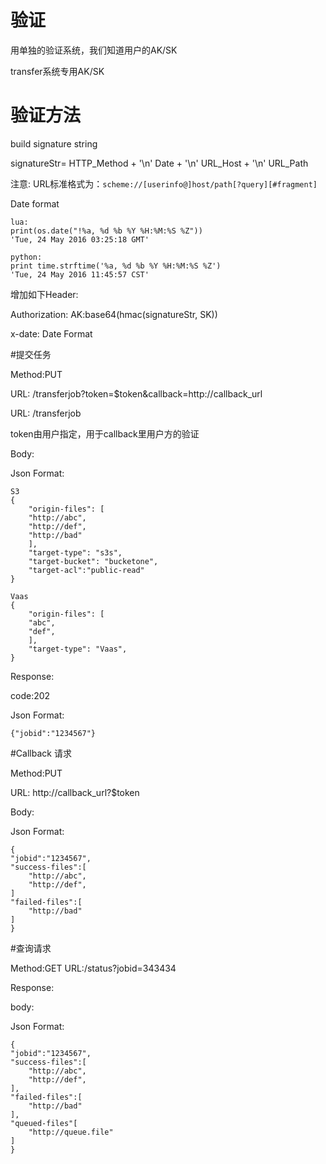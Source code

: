# 验证

用单独的验证系统，我们知道用户的AK/SK

transfer系统专用AK/SK

# 验证方法

build signature string

signatureStr=
	HTTP_Method + '\n'
	Date + '\n'
	URL_Host + '\n'
	URL_Path

注意: URL标准格式为：```scheme://[userinfo@]host/path[?query][#fragment]```

Date format

	lua:
	print(os.date("!%a, %d %b %Y %H:%M:%S %Z"))
	'Tue, 24 May 2016 03:25:18 GMT'
	
	python:
	print time.strftime('%a, %d %b %Y %H:%M:%S %Z')
	'Tue, 24 May 2016 11:45:57 CST'

增加如下Header:

Authorization: AK:base64(hmac(signatureStr, SK))

x-date: Date Format

#提交任务

Method:PUT

URL:  /transferjob?token=$token&callback=http://callback_url

URL:  /transferjob

token由用户指定，用于callback里用户方的验证

Body:

Json Format:

	S3
	{
	    "origin-files": [
		"http://abc",
		"http://def",
		"http://bad"
	    ],
	    "target-type": "s3s",
	    "target-bucket": "bucketone",
	    "target-acl":"public-read"
	}
	
	Vaas
	{
	    "origin-files": [
		"abc",
		"def",
	    ],
	    "target-type": "Vaas",
	}


Response:

code:202

Json Format: 

	{"jobid":"1234567"}

#Callback 请求

Method:PUT


URL: http://callback_url?$token

Body:

Json Format:

	{
	"jobid":"1234567",
	"success-files":[
		"http://abc",
		"http://def",
	]
	"failed-files":[
		"http://bad"
	]
	}


#查询请求

Method:GET
URL:/status?jobid=343434

Response:

body:

Json Format:

	{
	"jobid":"1234567",
	"success-files":[
		"http://abc",
		"http://def",
	],
	"failed-files":[
		"http://bad"
	],
	"queued-files"[
		"http://queue.file"
	]
	}
